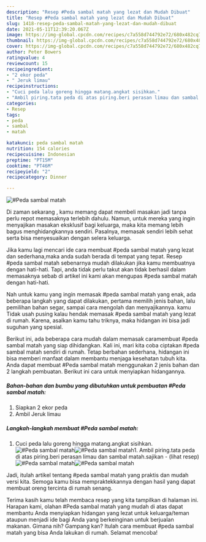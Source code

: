 ```yaml
---
description: "Resep #Peda sambal matah yang lezat dan Mudah Dibuat"
title: "Resep #Peda sambal matah yang lezat dan Mudah Dibuat"
slug: 1418-resep-peda-sambal-matah-yang-lezat-dan-mudah-dibuat
date: 2021-05-11T12:39:20.067Z
image: https://img-global.cpcdn.com/recipes/c7a558d744792e72/680x482cq70/peda-sambal-matah-foto-resep-utama.jpg
thumbnail: https://img-global.cpcdn.com/recipes/c7a558d744792e72/680x482cq70/peda-sambal-matah-foto-resep-utama.jpg
cover: https://img-global.cpcdn.com/recipes/c7a558d744792e72/680x482cq70/peda-sambal-matah-foto-resep-utama.jpg
author: Peter Bowers
ratingvalue: 4
reviewcount: 15
recipeingredient:
- "2 ekor peda"
- " Jeruk limau"
recipeinstructions:
- "Cuci peda lalu goreng hingga matang.angkat sisihkan."
- "Ambil piring.tata peda di atas piring.beri perasan limau dan sambal matah.sajikan           (lihat resep)"
categories:
- Resep
tags:
- peda
- sambal
- matah

katakunci: peda sambal matah 
nutrition: 154 calories
recipecuisine: Indonesian
preptime: "PT15M"
cooktime: "PT46M"
recipeyield: "2"
recipecategory: Dinner

---
```



![#Peda sambal matah](https://img-global.cpcdn.com/recipes/c7a558d744792e72/680x482cq70/peda-sambal-matah-foto-resep-utama.jpg)

Di zaman  sekarang , kamu memang dapat membeli masakan jadi tanpa perlu repot memasaknya terlebih dahulu. Namun, untuk mereka yang ingin menyajikan masakan eksklusif bagi keluarga, maka kita memang lebih bagus menghidangkannya sendiri. Pasalnya, memasak sendiri lebih sehat serta bisa menyesuaikan dengan selera keluarga.

Jika kamu lagi mencari ide cara membuat #peda sambal matah yang lezat dan sederhana,maka anda sudah berada di tempat yang tepat. Resep #peda sambal matah  sebenarnya mudah dilakukan jika kamu membuatnya dengan hati-hati. Tapi, anda tidak perlu takut akan tidak berhasil dalam memasaknya 
sebab di artikel ini kami akan mengupas #peda sambal matah dengan hati-hati.  



Nah untuk kamu yang ingin memasak #peda sambal matah yang enak, ada beberapa langkah yang dapat dilakukan, pertama memilih jenis bahan, lalu pemilihan bahan segar, sampai cara mengolah dan menyajikannya. kamu Tidak usah pusing kalau hendak memasak #peda sambal matah yang lezat di rumah. Karena, asalkan kamu  tahu triknya, maka hidangan ini bisa jadi suguhan yang spesial.

Berikut ini, ada beberapa cara mudah dalam memasak caramembuat #peda sambal matah yang siap dihidangkan. Kali ini, mari kita coba ciptakan #peda sambal matah sendiri di rumah. Tetap berbahan sederhana, hidangan ini bisa memberi manfaat dalam membantu menjaga kesehatan tubuh kita. Anda dapat membuat #Peda sambal matah menggunakan 2 jenis bahan dan 2 langkah pembuatan. Berikut ini cara untuk menyiapkan hidangannya.

<!--inarticleads1-->

##### Bahan-bahan dan bumbu yang dibutuhkan untuk pembuatan #Peda sambal matah:

1. Siapkan 2 ekor peda
1. Ambil  Jeruk limau




<!--inarticleads2-->

##### Langkah-langkah membuat #Peda sambal matah:

1. Cuci peda lalu goreng hingga matang.angkat sisihkan.
<img src="https://img-global.cpcdn.com/steps/e19160821a546db5/160x128cq70/peda-sambal-matah-langkah-memasak-1-foto.jpg" alt="#Peda sambal matah"><img src="https://img-global.cpcdn.com/steps/d756bf7406d5c447/160x128cq70/peda-sambal-matah-langkah-memasak-1-foto.jpg" alt="#Peda sambal matah">1. Ambil piring.tata peda di atas piring.beri perasan limau dan sambal matah.sajikan -           (lihat resep)
<img src="https://img-global.cpcdn.com/steps/4a45f9c4f22b5870/160x128cq70/peda-sambal-matah-langkah-memasak-2-foto.jpg" alt="#Peda sambal matah"><img src="https://img-global.cpcdn.com/steps/89d7ef926d8a47ea/160x128cq70/peda-sambal-matah-langkah-memasak-2-foto.jpg" alt="#Peda sambal matah">



Jadi, itulah artikel tentang  #peda sambal matah  yang praktis dan mudah versi kita. Semoga kamu bisa mempraktekkannya dengan hasil yang dapat membuat oreng tercinta di rumah senang. 

Terima kasih kamu telah membaca resep yang kita tampilkan di halaman ini. Harapan kami, olahan  #Peda sambal matah yang mudah di atas dapat membantu Anda menyiapkan hidangan yang lezat untuk keluarga/teman ataupun menjadi ide bagi Anda yang berkeinginan untuk berjualan makanan. Gimana nih? Gampang kan? Itulah cara membuat #peda sambal matah yang bisa Anda lakukan di rumah. Selamat mencoba!

